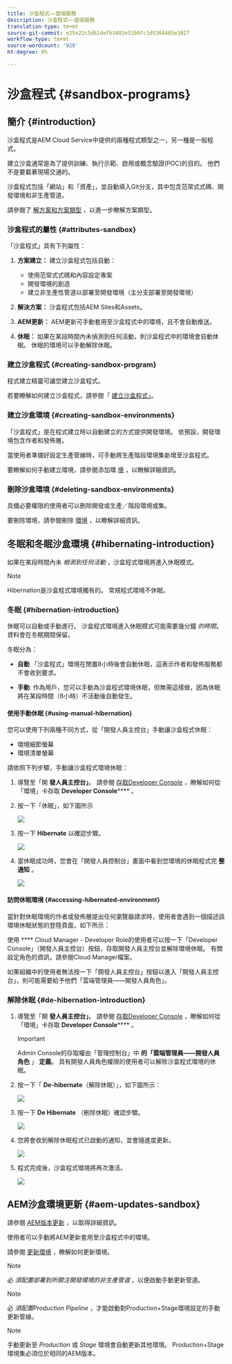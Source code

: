 ```yaml
---
title: 沙盒程式——雲端服務
description: 沙盒程式——雲端服務
translation-type: tm+mt
source-git-commit: e25e22c5d61defb3402e51b97c1d5364465e1027
workflow-type: tm+mt
source-wordcount: '928'
ht-degree: 0%

---
```



# 沙盒程式 {#sandbox-programs}

## 簡介 {#introduction}

沙盒程式是AEM Cloud Service中提供的兩種程式類型之一，另一種是一般程式。

建立沙盒通常是為了提供訓練、執行示範、啟用或概念驗證(POC)的目的。 他們不是要載著現場交通的。

沙盒程式包括「網站」和「資產」，並自動填入Git分支，其中包含范常式式碼、開發環境和非生產管道。

請參閱了 [解方案和方案類型](https://docs.adobe.com/content/help/en/experience-manager-cloud-service/onboarding/getting-access/understand-program-types.html) ，以進一步瞭解方案類型。

### 沙盒程式的屬性 {#attributes-sandbox}

「沙盒程式」具有下列屬性：

1. **方案建立：** 建立沙盒程式包括自動：
   * 使用范常式式碼和內容設定專案
   * 開發環境的創造
   * 建立非生產性管道以部署至開發環境（主分支部署至開發環境）

1. **解決方案：** 沙盒程式包括AEM Sites和Assets。

1. **AEM更新：** AEM更新可手動套用至沙盒程式中的環境，且不會自動推送。

1. **休眠：** 如果在某段時間內未偵測到任何活動，則沙盒程式中的環境會自動休眠。 休眠的環境可以手動解除休眠。

### 建立沙盒程式 {#creating-sandbox-program}

程式建立精靈可讓您建立沙盒程式。

若要瞭解如何建立沙盒程式，請參閱「 [建立沙盒程式」](https://docs.adobe.com/content/help/en/experience-manager-cloud-service/onboarding/getting-access/creating-a-program.html#create-demo-program)。

### 建立沙盒環境 {#creating-sandbox-environments}

「沙盒程式」是在程式建立時以自動建立的方式提供開發環境。 依預設，開發環境包含作者和發佈層。

當使用者準備好設定生產管線時，可手動將生產階段環境集新增至沙盒程式。

要瞭解如何手動建立環境，請參閱添加環 [境](https://docs.adobe.com/content/help/en/experience-manager-cloud-service/implementing/using-cloud-manager/manage-environments.html#adding-environments) ，以瞭解詳細資訊。

### 刪除沙盒環境  {#deleting-sandbox-environments}

具備必要權限的使用者可以刪除開發或生產／階段環境或集。

要刪除環境，請參閱刪除 [環境](https://docs.adobe.com/content/help/en/experience-manager-cloud-service/implementing/using-cloud-manager/manage-environments.html#deleting-environment) ，以瞭解詳細資訊。


## 冬眠和冬眠沙盒環境 {#hibernating-introduction}

如果在某段時間內未 *檢測到任何活動* ，沙盒程式環境將進入休眠模式。

>[!NOTE]
>Hibernation是沙盒程式環境獨有的。 常規程式環境不休眠。

### 冬眠 {#hibernation-introduction}

休眠可以自動或手動進行。 沙盒程式環境進入休眠模式可能需要幾分鐘 *的時間*。 資料會在冬眠期間保留。

冬眠分為：

* **自動** 「沙盒程式」環境在閒置8小時後會自動休眠，這表示作者和發佈服務都不會收到要求。

* **手動**: 作為用戶，您可以手動為沙盒程式環境休眠，但無需這樣做，因為休眠將在某段時間（8小時）不活動後自動發生。

#### 使用手動休眠 {#using-manual-hibernation}

您可以使用下列兩種不同方式，從「開發人員主控台」手動讓沙盒程式休眠：

* 環境細節螢幕
* 環境清單螢幕

請依照下列步驟，手動讓沙盒程式環境休眠：

1. 導覽至「開 **發人員主控台」**。
請參閱 [存取Developer Console](https://docs.adobe.com/content/help/en/experience-manager-cloud-service/implementing/using-cloud-manager/manage-environments.html#accessing-developer-console) ，瞭解如何從「環境」卡存取 **Developer Console****** 。

1. 按一下「休眠」，如下圖所示

   ![](assets/hibernate-1.png)
1. 按一下 **Hibernate** 以確認步驟。

   ![](assets/hibernate-2.png)

1. 當休眠成功時，您會在「開發人員控制台」畫面中看到您環境的休眠程式完 **整通知** 。

   ![](assets/hibernate-4.png)

#### 訪問休眠環境 {#accessing-hibernated-environment}

當針對休眠環境的作者或發佈層提出任何瀏覽器請求時，使用者會遇到一個描述該環境休眠狀態的登陸頁面，如下所示：

使用 **** Cloud Manager - Developer Role的使用者可以按一下「Developer Console」（開發人員主控台）按鈕，存取開發人員主控台並解除環境休眠。 有關設定角色的資訊，請參閱Cloud Manager檔案。

如果組織中的使用者無法按一下「開發人員主控台」按鈕以進入「開發人員主控台」，則可能需要給予他們「雲端管理員——開發人員角色」。


### 解除休眠 {#de-hibernation-introduction}

1. 導覽至「開 **發人員主控台」**。
請參閱 [存取Developer Console](https://docs.adobe.com/content/help/en/experience-manager-cloud-service/implementing/using-cloud-manager/manage-environments.html#accessing-developer-console) ，瞭解如何從「環境」卡存取 **Developer Console****** 。

   >[!IMPORTANT]
   >Admin Console的存取權由「管理控制台」中 **的「雲端管理員——開發人員角色** 」 **定義**。 具有開發人員角色權限的使用者可以解除沙盒程式環境的休眠。

1. 按一下「 **De-hibernate**（解除休眠）」，如下圖所示：

   ![](assets/de-hibernation-img1.png)

1. 按一下 **De Hibernate** （刪除休眠）確認步驟。

   ![](assets/de-hibernation-img2.png)

1. 您將會收到解除休眠程式已啟動的通知，並會隨進度更新。

   ![](assets/de-hibernation-img3.png)

1. 程式完成後，沙盒程式環境將再次激活。

   ![](assets/de-hibernation-img4.png)


## AEM沙盒環境更新 {#aem-updates-sandbox}


請參閱 [AEM版本更新](https://docs.adobe.com/content/help/en/experience-manager-cloud-service/implementing/deploying/overview.html#version-updates) ，以取得詳細資訊。

使用者可以手動將AEM更新套用至沙盒程式中的環境。

請參閱 [更新環境](https://docs.adobe.com/content/help/en/experience-manager-cloud-service/implementing/using-cloud-manager/manage-environments.html#updating-dev-environment) ，瞭解如何更新環境。

>[!NOTE]
>必 *須配置部署到所關注開發環境的非生產管道* ，以便啟動手動更新管道。

>[!NOTE]
>必 *須配置Production Pipeline* ，才能啟動對Production+Stage環境設定的手動更新管線。

>[!NOTE]
>手動更新至 *Production* 或 *Stage* 環境會自動更新其他環境。 Production+Stage環境集必須位於相同的AEM版本。





